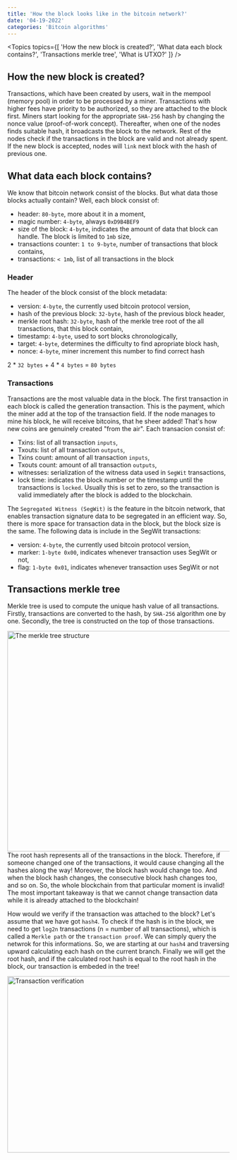 ```yaml
---
title: 'How the block looks like in the bitcoin network?'
date: '04-19-2022'
categories: 'Bitcoin algorithms'
---
```


<Topics topics={[
    'How the new block is created?',
    'What data each block contains?',
    'Transactions merkle tree',
    'What is UTXO?'
]} />

## How the new block is created?

Transactions, which have been created by users, wait in the mempool (memory pool) in order to be processed by a miner. Transactions with higher fees have priority to be authorized, so they are attached to the block first. Miners start looking for the appropriate `SHA-256` hash by changing the nonce value (proof-of-work concept). Thereafter, when one of the nodes finds suitable hash, it broadcasts the block to the network. Rest of the nodes check if the transactions in the block are valid and not already spent. If the new block is accepted, nodes will `link` next block with the hash of previous one.

## What data each block contains?

We know that bitcoin network consist of the blocks. But what data those blocks actually contain? Well, each block consist of:

- header: `80-byte`, more about it in a moment,
- magic number: `4-byte`, always `0xD9B4BEF9`
- size of the block: `4-byte`, indicates the amount of data that block can handle. The block is limited to `1mb` size,
- transactions counter: `1 to 9-byte`, number of transactions that block contains,
- transactions: `< 1mb`, list of all transactions in the block

### Header

The header of the block consist of the block metadata:
- version: `4-byte`, the currently used bitcoin protocol version,
- hash of the previous block: `32-byte`, hash of the previous block header,
-  merkle root hash: `32-byte`, hash of the merkle tree root of the all transactions, that this block contain,
-  timestamp: `4-byte`, used to sort blocks chronologically,
-  target: `4-byte`, determines the difficulty to find apropriate block hash,
-  nonce: `4-byte`, miner increment this number to find correct hash

2 * `32 bytes` + 4 * `4 bytes` = `80 bytes`

### Transactions

Transactions are the most valuable data in the block. The first transaction in each block is called the generation transaction. This is the payment, which the miner add at the top of the transaction field. If the node manages to mine his block, he will receive bitcoins, that he sheer added! That's how new coins are genuinely created "from the air". Each transacion consist of:

- Txins: list of all transaction `inputs`,
- Txouts: list of all transaction `outputs`,
- Txins count: amount of all transaction `inputs`,
- Txouts count: amount of all transaction `outputs`,
- witnesses: serialization of the witness data used in `SegWit` transactions,
- lock time: indicates the block number or the timestamp until the transactions is `locked`. Usually this is set to zero, so the transaction is valid immediately after the block is added to the blockchain.

The `Segregated Witness (SegWit)` is the feature in the bitcoin network, that enables transaction signature data to be segregated in an efficient way. So, there is more space for transaction data in the block, but the block size is the same.
The following data is include in the SegWit transactions:
- version: `4-byte`, the currently used bitcoin protocol version,
- marker: `1-byte 0x00`, indicates whenever transaction uses SegWit or not,
- flag: `1-byte 0x01`, indicates whenever transaction uses SegWit or not

## Transactions merkle tree

Merkle tree is used to compute the unique hash value of all transactions. Firstly, transactions are converted to the hash, by `SHA-256` algorithm one by one. Secondly, the tree is constructed on the top of those transactions. 

<Image src='/images/how-bitcoin-works/image2.png' alt='The merkle tree structure' width="900" height="500" />

<Emphasize type='important'>
  The root hash represents all of the transactions in the block. Therefore, if someone changed one of the transactions, it would cause changing all the hashes along the way! Moreover, the block hash would change too. And when the block hash changes, the consecutive block hash changes too, and so on. So, the whole blockchain from that particular moment is invalid! The most important takeaway is that we cannot change transaction data while it is already attached to the blockchain!
</Emphasize>

How would we verify if the transaction was attached to the block? Let's assume that we have got `hash4`.
To check if the hash is in the block, we need to get `log2n` transactions (n = number of all transactions), which is called a `Merkle path` or the `transaction proof`. We can simply query the netwrok for this informations. So, we are starting at our `hash4` and traversing upward calculating each hash on the current branch. Finally we will get the root hash, and if the calculated root hash is equal to the root hash in the block, our transaction is embeded in the tree!

<Image src='/images/how-bitcoin-works/image3.png' alt='Transaction verification' width="1000" height="400" />